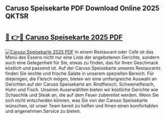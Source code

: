 ## Caruso Speisekarte PDF Download Online 2025 QKTSR

# <h2><a href="http://gc7j2bu.nevu.top/?p=Caruso+Speisekarte">🔗 👉🔴 Caruso Speisekarte 2025 PDF</a></h2>

[![Caruso Speisekarte 2025 PDF](https://i.imgur.com/dBaPXMq.png)](http://gc7j2bu.nevu.top/?p=Caruso+Speisekarte)
In einem Restaurant oder Café ist das Menü des Essens nicht nur eine Liste der angebotenen Gerichte, sondern auch eine Gelegenheit für Sie, etwas zu finden, das für Ihren Geschmack köstlich und passend ist. Auf der Caruso Speisekarte unseres Restaurants finden Sie leichte und frische Salate in unserem speziellen Bereich. Für diejenigen, die Fleisch mögen, bieten wir eine umfangreiche Auswahl an Gerichten auf der Caruso Speisekarte an: Rindfleisch, Schweinefleisch, Huhn und Fisch. Unseren Auserwählten bieten wir köstliche Gerichte wie Schaschlik und Steak an, die auf dem Feuer zubereitet werden. Wenn Sie sich nicht entscheiden können, was Sie von der Caruso Speisekarte wünschen, ist unser Team bereit zu helfen und Ihnen einen komfortablen und angenehmen Service zu bieten.
